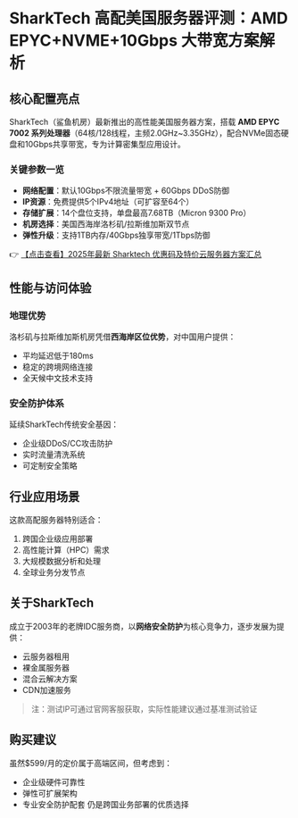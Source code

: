 # SharkTech 高配美国服务器评测：AMD EPYC+NVME+10Gbps 大带宽方案解析

## 核心配置亮点
SharkTech（鲨鱼机房）最新推出的高性能美国服务器方案，搭载 **AMD EPYC 7002 系列处理器**（64核/128线程，主频2.0GHz~3.35GHz），配合NVMe固态硬盘和10Gbps共享带宽，专为计算密集型应用设计。

### 关键参数一览
- **网络配置**：默认10Gbps不限流量带宽 + 60Gbps DDoS防御
- **IP资源**：免费提供5个IPv4地址（可扩容至64个）
- **存储扩展**：14个盘位支持，单盘最高7.68TB（Micron 9300 Pro）
- **机房选择**：美国西海岸洛杉矶/拉斯维加斯双节点
- **弹性升级**：支持1TB内存/40Gbps独享带宽/1Tbps防御

👉 [【点击查看】2025年最新 Sharktech 优惠码及特价云服务器方案汇总](https://bit.ly/Sharktech)

## 性能与访问体验
### 地理优势
洛杉矶与拉斯维加斯机房凭借**西海岸区位优势**，对中国用户提供：
- 平均延迟低于180ms
- 稳定的跨境网络连接
- 全天候中文技术支持

### 安全防护体系
延续SharkTech传统安全基因：
- 企业级DDoS/CC攻击防护
- 实时流量清洗系统
- 可定制安全策略

## 行业应用场景
这款高配服务器特别适合：
1. 跨国企业级应用部署
2. 高性能计算（HPC）需求
3. 大规模数据分析和处理
4. 全球业务分发节点

## 关于SharkTech
成立于2003年的老牌IDC服务商，以**网络安全防护**为核心竞争力，逐步发展为提供：
- 云服务器租用
- 裸金属服务器
- 混合云解决方案
- CDN加速服务

> 注：测试IP可通过官网客服获取，实际性能建议通过基准测试验证

## 购买建议
虽然$599/月的定价属于高端区间，但考虑到：
- 企业级硬件可靠性
- 弹性可扩展架构
- 专业安全防护配套
仍是跨国业务部署的优质选择